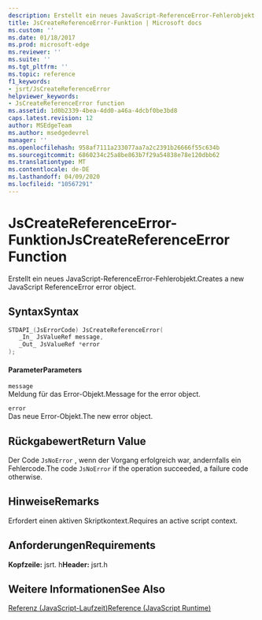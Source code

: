 ```yaml
---
description: Erstellt ein neues JavaScript-ReferenceError-Fehlerobjekt.
title: JsCreateReferenceError-Funktion | Microsoft docs
ms.custom: ''
ms.date: 01/18/2017
ms.prod: microsoft-edge
ms.reviewer: ''
ms.suite: ''
ms.tgt_pltfrm: ''
ms.topic: reference
f1_keywords:
- jsrt/JsCreateReferenceError
helpviewer_keywords:
- JsCreateReferenceError function
ms.assetid: 1d0b2339-4bea-4dd0-a46a-4dcbf0be3bd8
caps.latest.revision: 12
author: MSEdgeTeam
ms.author: msedgedevrel
manager: ''
ms.openlocfilehash: 958af7111a233077aa7a2c2391b26666f55c634b
ms.sourcegitcommit: 6860234c25a8be863b7f29a54838e78e120dbb62
ms.translationtype: MT
ms.contentlocale: de-DE
ms.lasthandoff: 04/09/2020
ms.locfileid: "10567291"
---
```

# <span data-ttu-id="03fcd-103">JsCreateReferenceError-Funktion</span><span class="sxs-lookup"><span data-stu-id="03fcd-103">JsCreateReferenceError Function</span></span>
<span data-ttu-id="03fcd-104">Erstellt ein neues JavaScript-ReferenceError-Fehlerobjekt.</span><span class="sxs-lookup"><span data-stu-id="03fcd-104">Creates a new JavaScript ReferenceError error object.</span></span>
  
## <span data-ttu-id="03fcd-105">Syntax</span><span class="sxs-lookup"><span data-stu-id="03fcd-105">Syntax</span></span>  
  
```cpp  
STDAPI_(JsErrorCode) JsCreateReferenceError(  
   _In_ JsValueRef message,  
   _Out_ JsValueRef *error  
);  
```  
  
#### <span data-ttu-id="03fcd-106">Parameter</span><span class="sxs-lookup"><span data-stu-id="03fcd-106">Parameters</span></span>  
 `message`  
 <span data-ttu-id="03fcd-107">Meldung für das Error-Objekt.</span><span class="sxs-lookup"><span data-stu-id="03fcd-107">Message for the error object.</span></span>  
  
 `error`  
 <span data-ttu-id="03fcd-108">Das neue Error-Objekt.</span><span class="sxs-lookup"><span data-stu-id="03fcd-108">The new error object.</span></span>  
  
## <span data-ttu-id="03fcd-109">Rückgabewert</span><span class="sxs-lookup"><span data-stu-id="03fcd-109">Return Value</span></span>  
 <span data-ttu-id="03fcd-110">Der Code `JsNoError` , wenn der Vorgang erfolgreich war, andernfalls ein Fehlercode.</span><span class="sxs-lookup"><span data-stu-id="03fcd-110">The code `JsNoError` if the operation succeeded, a failure code otherwise.</span></span>  
  
## <span data-ttu-id="03fcd-111">Hinweise</span><span class="sxs-lookup"><span data-stu-id="03fcd-111">Remarks</span></span>  
 <span data-ttu-id="03fcd-112">Erfordert einen aktiven Skriptkontext.</span><span class="sxs-lookup"><span data-stu-id="03fcd-112">Requires an active script context.</span></span>  
  
## <span data-ttu-id="03fcd-113">Anforderungen</span><span class="sxs-lookup"><span data-stu-id="03fcd-113">Requirements</span></span>  
 <span data-ttu-id="03fcd-114">**Kopfzeile:** jsrt. h</span><span class="sxs-lookup"><span data-stu-id="03fcd-114">**Header:** jsrt.h</span></span>  
  
## <span data-ttu-id="03fcd-115">Weitere Informationen</span><span class="sxs-lookup"><span data-stu-id="03fcd-115">See Also</span></span>  
 [<span data-ttu-id="03fcd-116">Referenz (JavaScript-Laufzeit)</span><span class="sxs-lookup"><span data-stu-id="03fcd-116">Reference (JavaScript Runtime)</span></span>](../chakra-hosting/reference-javascript-runtime.md)